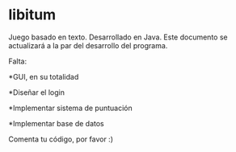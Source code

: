 # libitum
Juego basado en texto. Desarrollado en Java.
Este documento se actualizará a la par del desarrollo del programa.

Falta:

  *GUI, en su totalidad
    
  *Diseñar el login
  
  *Implementar sistema de puntuación
  
  *Implementar base de datos
  

Comenta tu código, por favor :)
